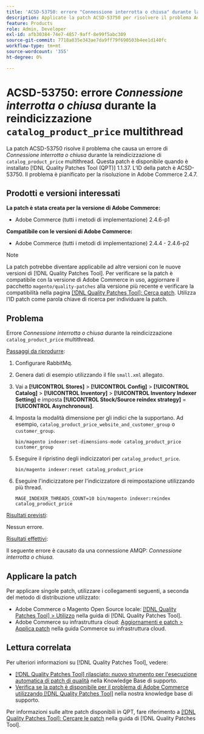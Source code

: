 ```yaml
---
title: 'ACSD-53750: errore "Connessione interrotta o chiusa" durante la reindicizzazione di catalog_product_price multithread'
description: Applicate la patch ACSD-53750 per risolvere il problema Adobe Commerce che si verifica in caso di errore *Broken pipe o closed connection* durante la reindicizzazione multi-threaded catalog_product_price.
feature: Products
role: Admin, Developer
exl-id: afb30384-74e7-4857-9aff-8e99f5abc309
source-git-commit: 7718a835e343ae7da9ff79f690503b4ee1d140fc
workflow-type: tm+mt
source-wordcount: '355'
ht-degree: 0%

---
```


# ACSD-53750: errore *Connessione interrotta o chiusa* durante la reindicizzazione `catalog_product_price` multithread

La patch ACSD-53750 risolve il problema che causa un errore di *Connessione interrotta o chiusa* durante la reindicizzazione di `catalog_product_price` multithread. Questa patch è disponibile quando è installato [!DNL Quality Patches Tool (QPT)] 1.1.37. L’ID della patch è ACSD-53750. Il problema è pianificato per la risoluzione in Adobe Commerce 2.4.7.

## Prodotti e versioni interessati

**La patch è stata creata per la versione di Adobe Commerce:**

* Adobe Commerce (tutti i metodi di implementazione) 2.4.6-p1

**Compatibile con le versioni di Adobe Commerce:**

* Adobe Commerce (tutti i metodi di implementazione) 2.4.4 - 2.4.6-p2

>[!NOTE]
>
>La patch potrebbe diventare applicabile ad altre versioni con le nuove versioni di [!DNL Quality Patches Tool]. Per verificare se la patch è compatibile con la versione di Adobe Commerce in uso, aggiornare il pacchetto `magento/quality-patches` alla versione più recente e verificare la compatibilità nella pagina [[!DNL Quality Patches Tool]: Cerca patch](https://experienceleague.adobe.com/tools/commerce-quality-patches/index.html). Utilizza l’ID patch come parola chiave di ricerca per individuare la patch.

## Problema

Errore *Connessione interrotta o chiusa* durante la reindicizzazione `catalog_product_price` multithread.

<u>Passaggi da riprodurre</u>:

1. Configurare RabbitMq.
1. Genera dati di esempio utilizzando il file `small.xml` allegato.
1. Vai a **[!UICONTROL Stores]** > **[!UICONTROL Config]** > **[!UICONTROL Catalog]** > **[!UICONTROL Inventory]** > **[!UICONTROL Inventory Indexer Setting]** e imposta **[!UICONTROL Stock/Source reindex strategy]** = **[!UICONTROL Asynchronous]**.
1. Imposta la modalità dimensione per gli indici che la supportano. Ad esempio, `catalog_product_price_website_and_customer_group` o `customer_group`.

   ```
   bin/magento indexer:set-dimensions-mode catalog_product_price customer_group
   ```

1. Eseguire il ripristino degli indicizzatori per `catalog_product_price`.

   ```
   bin/magento indexer:reset catalog_product_price
   ```

1. Eseguire l&#39;indicizzatore per l&#39;indicizzatore di reimpostazione utilizzando più thread.

   ```
   MAGE_INDEXER_THREADS_COUNT=10 bin/magento indexer:reindex catalog_product_price
   ```

<u>Risultati previsti</u>:

Nessun errore.

<u>Risultati effettivi</u>:

Il seguente errore è causato da una connessione AMQP: *Connessione interrotta o chiusa*.

## Applicare la patch

Per applicare singole patch, utilizzare i collegamenti seguenti, a seconda del metodo di distribuzione utilizzato:

* Adobe Commerce o Magento Open Source locale: [[!DNL Quality Patches Tool] > Utilizzo](https://experienceleague.adobe.com/docs/commerce-operations/tools/quality-patches-tool/usage.html) nella guida di [!DNL Quality Patches Tool].
* Adobe Commerce su infrastruttura cloud: [Aggiornamenti e patch > Applica patch](https://experienceleague.adobe.com/docs/commerce-cloud-service/user-guide/develop/upgrade/apply-patches.html) nella guida Commerce su infrastruttura cloud.

## Lettura correlata

Per ulteriori informazioni su [!DNL Quality Patches Tool], vedere:

* [[!DNL Quality Patches Tool] rilasciato: nuovo strumento per l&#39;esecuzione automatica di patch di qualità](/help/announcements/adobe-commerce-announcements/magento-quality-patches-released-new-tool-to-self-serve-quality-patches.md) nella Knowledge Base di supporto.
* [Verifica se la patch è disponibile per il problema di Adobe Commerce utilizzando  [!DNL Quality Patches Tool]](/help/support-tools/patches-available-in-qpt-tool/check-patch-for-magento-issue-with-magento-quality-patches.md) nella nostra knowledge base di supporto.

Per informazioni sulle altre patch disponibili in QPT, fare riferimento a [[!DNL Quality Patches Tool]: Cercare le patch](https://experienceleague.adobe.com/tools/commerce-quality-patches/index.html) nella guida di [!DNL Quality Patches Tool].
